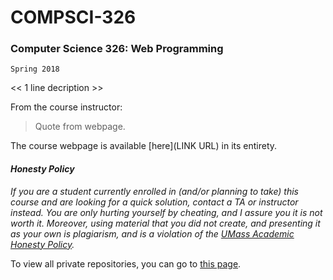 COMPSCI-326
===========

### Computer Science 326: Web Programming 
`Spring 2018`

<< 1 line decription >> 

From the course instructor:

>Quote from webpage.

The course webpage is available [here](LINK URL) in its entirety.

#### _Honesty Policy_
_If you are a student currently enrolled in (and/or planning to take) this course and are looking for a quick solution, contact a TA or instructor instead. You are only hurting yourself by cheating, and I assure you it is not worth it. Moreover, using material that you did not create, and presenting it as your own is plagiarism, and is a violation of the [UMass Academic Honesty Policy](http://www.umass.edu/honesty/)._

To view all private repositories, you can go to [this page](https://tmayrand.github.io/git).
